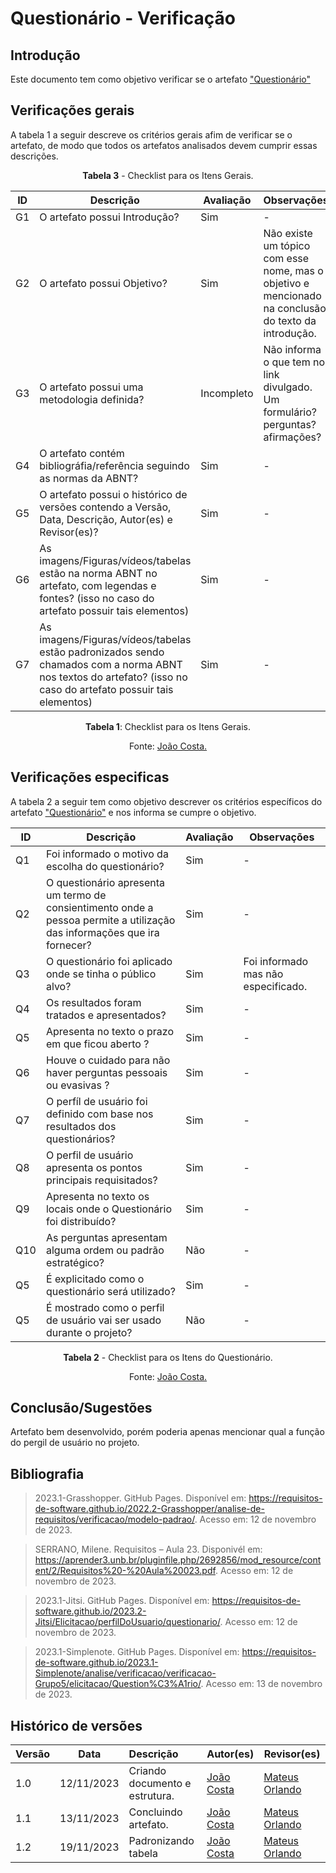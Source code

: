# Questionário - Verificação

## Introdução
Este documento tem como objetivo verificar se o artefato ["Questionário"](https://requisitos-de-software.github.io/2023.2-Jitsi/Elicitacao/perfilDoUsuario/questionario/)

## Verificações gerais
A tabela 1 a seguir descreve os critérios gerais afim de verificar se o artefato, de modo que todos os artefatos analisados devem cumprir essas descrições.

<center>

**Tabela 3** - Checklist para os Itens Gerais.

| ID | Descrição | Avaliação | Observações |
| ---| -------- | --------- | ------------ |
| G1  | O artefato possui Introdução? | Sim | - |
| G2  | O artefato possui Objetivo? | Sim  | Não existe um tópico com esse nome, mas o objetivo e mencionado na conclusão do texto da introdução. |
| G3  | O artefato possui uma metodologia definida? | Incompleto | Não informa o que tem no link divulgado. Um formulário? perguntas? afirmações? |
| G4  | O artefato contém bibliográfia/referência seguindo as normas da ABNT? | Sim | - |
| G5  | O artefato possui o histórico de versões contendo a Versão, Data, Descrição, Autor(es) e Revisor(es)? | Sim | - |
| G6  | As imagens/Figuras/vídeos/tabelas estão na norma ABNT no artefato, com legendas e fontes? (isso no caso do artefato possuir tais elementos) | Sim | - |
| G7  | As imagens/Figuras/vídeos/tabelas estão padronizados sendo chamados com a norma ABNT nos textos do artefato? (isso no caso do artefato possuir tais elementos) | Sim | - |

**Tabela 1**: Checklist para os Itens Gerais.

Fonte: [João Costa.](https://github.com/jvcostta)

</center>

## Verificações especificas
A tabela 2 a seguir tem como objetivo descrever os critérios específicos do artefato ["Questionário"](https://requisitos-de-software.github.io/2023.2-Jitsi/Elicitacao/perfilDoUsuario/questionario/) e nos informa se cumpre o objetivo.

<center>


| ID | Descrição | Avaliação | Observações |
| ---| -------- | --------- | ------------ |
| Q1 | Foi informado o motivo da escolha do questionário? | Sim | - |
| Q2 | O questionário apresenta um termo de consientimento onde a pessoa permite a utilização das informações que ira fornecer? | Sim | - |
| Q3 | O questionário foi aplicado onde se tinha o público alvo? | Sim | Foi informado mas não especificado. |
| Q4 | Os resultados foram tratados e apresentados? | Sim | - |
| Q5 | Apresenta no texto o prazo em que ficou aberto ? | Sim | - |
| Q6 | Houve o cuidado para não haver perguntas pessoais ou evasivas ? | Sim | - |
| Q7 | O perfíl de usuário foi definido com base nos resultados dos questionários? | Sim | - |
| Q8 | O perfil de usuário apresenta os pontos principais requisitados? | Sim | - |
| Q9 | Apresenta no texto os locais onde o Questionário foi distribuído? | Sim | - |
| Q10 | As perguntas apresentam alguma ordem ou padrão estratégico? | Não | - |
| Q5 | É explicitado como o questionário será utilizado? | Sim | - |
| Q5 | É mostrado como o perfil de usuário vai ser usado durante o projeto? | Não | - |

**Tabela 2** - Checklist para os Itens do Questionário.

Fonte: [João Costa.](https://github.com/jvcostta)

</center>

## Conclusão/Sugestões
Artefato bem desenvolvido, porém poderia apenas mencionar qual a função do pergil de usuário no projeto.
## Bibliografia

> 2023.1-Grasshopper. GitHub Pages. Disponível em: https://requisitos-de-software.github.io/2022.2-Grasshopper/analise-de-requisitos/verificacao/modelo-padrao/. Acesso em: 12 de novembro de 2023.

> SERRANO, Milene. Requisitos – Aula 23. Disponivél em: https://aprender3.unb.br/pluginfile.php/2692856/mod_resource/content/2/Requisitos%20-%20Aula%20023.pdf. Acesso em: 12 de novembro de 2023.

> 2023.1-Jitsi. GitHub Pages. Disponível em: https://requisitos-de-software.github.io/2023.2-Jitsi/Elicitacao/perfilDoUsuario/questionario/. Acesso em: 12 de novembro de 2023.

> 2023.1-Simplenote. GitHub Pages. Disponível em: https://requisitos-de-software.github.io/2023.1-Simplenote/analise/verificacao/verificacao-Grupo5/elicitacao/Question%C3%A1rio/. Acesso em: 13 de novembro de 2023.
## Histórico de versões
| Versão | Data       | Descrição                   | Autor(es)     | Revisor(es) |
|--------|------------|:-----------------------------|---------------|-------------|
| 1.0    | 12/11/2023 | Criando documento e estrutura. |  [João Costa](https://github.com/jvcostta)   |  [Mateus Orlando](https://github.com/MateusPy)           |
| 1.1    | 13/11/2023 | Concluindo artefato. |  [João Costa](https://github.com/jvcostta)   |  [Mateus Orlando](https://github.com/MateusPy)           |
| 1.2    | 19/11/2023 | Padronizando tabela |  [João Costa](https://github.com/jvcostta)   |  [Mateus Orlando](https://github.com/MateusPy)           |